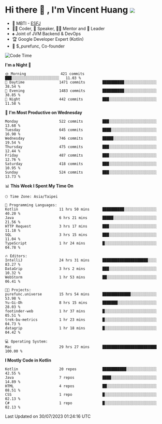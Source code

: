# Hi there 👋 , I'm Vincent Huang ![](https://komarev.com/ghpvc/?username=Jian-Min-Huang)
- 👀 MBTI - [ESFJ](https://www.16personalities.com/esfj-personality)
- 👨‍💻 Coder, 🎤 Speaker, 👨‍🏫 Mentor and 🚀 Leader
- ♠️ Joint of JVM Backend & DevOps
- 🏆 Google Developer Expert (Kotlin)
- 💼 $_purefunc, Co-founder

<!--START_SECTION:waka-->
![Code Time](http://img.shields.io/badge/Code%20Time-2%2C362%20hrs%2049%20mins-blue)

**I'm a Night 🦉** 

```text
🌞 Morning                421 commits         ███░░░░░░░░░░░░░░░░░░░░░░   11.03 % 
🌆 Daytime                1471 commits        ██████████░░░░░░░░░░░░░░░   38.54 % 
🌃 Evening                1483 commits        ██████████░░░░░░░░░░░░░░░   38.85 % 
🌙 Night                  442 commits         ███░░░░░░░░░░░░░░░░░░░░░░   11.58 % 
```
📅 **I'm Most Productive on Wednesday** 

```text
Monday                   522 commits         ███░░░░░░░░░░░░░░░░░░░░░░   13.68 % 
Tuesday                  645 commits         ████░░░░░░░░░░░░░░░░░░░░░   16.90 % 
Wednesday                746 commits         █████░░░░░░░░░░░░░░░░░░░░   19.54 % 
Thursday                 475 commits         ███░░░░░░░░░░░░░░░░░░░░░░   12.44 % 
Friday                   487 commits         ███░░░░░░░░░░░░░░░░░░░░░░   12.76 % 
Saturday                 418 commits         ███░░░░░░░░░░░░░░░░░░░░░░   10.95 % 
Sunday                   524 commits         ███░░░░░░░░░░░░░░░░░░░░░░   13.73 % 
```


📊 **This Week I Spent My Time On** 

```text
🕑︎ Time Zone: Asia/Taipei

💬 Programming Languages: 
Kotlin                   11 hrs 50 mins      ██████████░░░░░░░░░░░░░░░   40.20 % 
Java                     6 hrs 21 mins       █████░░░░░░░░░░░░░░░░░░░░   21.56 % 
HTTP Request             3 hrs 17 mins       ███░░░░░░░░░░░░░░░░░░░░░░   11.18 % 
SQL                      3 hrs 15 mins       ███░░░░░░░░░░░░░░░░░░░░░░   11.04 % 
TypeScript               1 hr 24 mins        █░░░░░░░░░░░░░░░░░░░░░░░░   04.78 % 

🔥 Editors: 
IntelliJ                 24 hrs 31 mins      █████████████████████░░░░   83.27 % 
DataGrip                 3 hrs 2 mins        ███░░░░░░░░░░░░░░░░░░░░░░   10.32 % 
WebStorm                 1 hr 53 mins        ██░░░░░░░░░░░░░░░░░░░░░░░   06.41 % 

🐱‍💻 Projects: 
purefunc.universe        15 hrs 54 mins      █████████████░░░░░░░░░░░░   53.98 % 
Yu-Gi-Oh                 8 hrs 15 mins       ███████░░░░░░░░░░░░░░░░░░   28.03 % 
footinder-web            1 hr 37 mins        █░░░░░░░░░░░░░░░░░░░░░░░░   05.51 % 
trek-bu-metrics          1 hr 23 mins        █░░░░░░░░░░░░░░░░░░░░░░░░   04.73 % 
datagrip                 1 hr 18 mins        █░░░░░░░░░░░░░░░░░░░░░░░░   04.42 % 

💻 Operating System: 
Mac                      29 hrs 27 mins      █████████████████████████   100.00 % 
```

**I Mostly Code in Kotlin** 

```text
Kotlin                   20 repos            ███████████░░░░░░░░░░░░░░   42.55 % 
Java                     7 repos             ████░░░░░░░░░░░░░░░░░░░░░   14.89 % 
HTML                     4 repos             ██░░░░░░░░░░░░░░░░░░░░░░░   08.51 % 
CSS                      1 repo              █░░░░░░░░░░░░░░░░░░░░░░░░   02.13 % 
C#                       1 repo              █░░░░░░░░░░░░░░░░░░░░░░░░   02.13 % 
```




 Last Updated on 30/07/2023 01:24:16 UTC
<!--END_SECTION:waka-->
